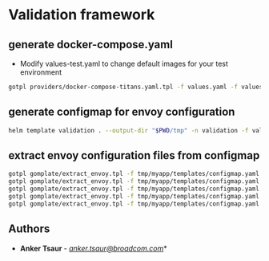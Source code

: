 # Validation framework

## generate docker-compose.yaml
* Modify values-test.yaml to change default images for your test environment
```bash
gotpl providers/docker-compose-titans.yaml.tpl -f values.yaml -f values-test.yaml > docker-compose.yaml
```
## generate configmap for envoy configuration
```bash
helm template validation . --output-dir "$PWD/tmp" -n validation -f values.yaml -f values-test.yaml
```

## extract envoy configuration files from configmap
```bash
gotpl gomplate/extract_envoy.tpl -f tmp/myapp/templates/configmap.yaml --set select="envoy.yaml" > envoy/envoy.yaml
gotpl gomplate/extract_envoy.tpl -f tmp/myapp/templates/configmap.yaml --set select="cds.yaml" > envoy/config/cds.yaml
gotpl gomplate/extract_envoy.tpl -f tmp/myapp/templates/configmap.yaml --set select="lds.yaml" > envoy/config/lds.yaml
gotpl gomplate/extract_envoy.tpl -f tmp/myapp/templates/configmap.yaml --set select="envoy-sds.yaml" > envoy/config/envoy-sds.yaml
gotpl gomplate/extract_envoy.tpl -f tmp/myapp/templates/configmap.yaml --set select="ratelimit_config.yaml" > envoy/ratelimit/ratelimit_config.yaml
```
## Authors

* **Anker Tsaur** - *anker.tsaur@broadcom.com**

